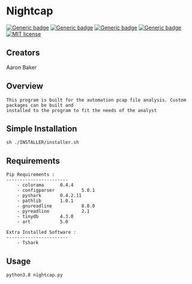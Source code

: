# Nightcap
[![Generic badge](https://img.shields.io/badge/Python-3.8-blue.svg)](https://www.python.org/downloads/release/python-373/)
[![Generic badge](https://img.shields.io/badge/build-passing-GREEN.svg)]()
[![Generic badge](https://img.shields.io/badge/version-1.0-GREEN.svg)]()
[![Generic badge](https://img.shields.io/badge/wiki-in_progress-yellow.svg)](https://github.com/abaker2010/nightcap/wiki)
[![MIT license](https://img.shields.io/badge/License-MIT-blue.svg)](https://github.com/abaker2010/nightcap/blob/master/LICENSE)


Creators 
-----------------------
Aaron Baker

Overview
-----------------------

	This program is built for the automation pcap file analysis. Custom packages can be built and 
	installed to the program to fit the needs of the analyst


Simple Installation
-----------------------
	sh ./INSTALLER/installer.sh
	
Requirements
-----------------------
	Pip Requirements : 
	-----------------------
		- colorama		0.4.4
		- configparser 	        5.0.1
		- pyshark		0.4.2.11
		- pathlib		1.0.1
		- gnureadline	        8.0.0
		- pyreadline 	        2.1
		- tinydb		4.3.0
		- art 			5.0

	Extra Installed Software : 
	-----------------------
		- Tshark
		


Usage
-----------------------

	python3.8 nightcap.py
